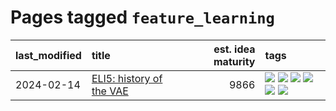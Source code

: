 # Pages tagged `feature_learning`

|last_modified|title|est. idea maturity|tags
|:---|:---|---:|:---|
|2024-02-14|[ELI5: history of the VAE](../ufldl_history.md)|9866|[![](https://img.shields.io/badge/tag-education-83cbca)](../tags/education.md) [![](https://img.shields.io/badge/tag-feature_learning-dce8fa)](../tags/feature_learning.md) [![](https://img.shields.io/badge/tag-history-82f36e)](../tags/history.md) [![](https://img.shields.io/badge/tag-history_of_science-ac8815)](../tags/history_of_science.md) [![](https://img.shields.io/badge/tag-publication-752fd7)](../tags/publication.md) [![](https://img.shields.io/badge/tag-vae-161a53)](../tags/vae.md)|